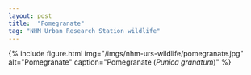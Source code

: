 ```yaml
---
layout: post
title:  "Pomegranate"
tag: "NHM Urban Research Station wildlife"
---
```


{% include figure.html img="/imgs/nhm-urs-wildlife/pomegranate.jpg" 
    alt="Pomegranate" 
    caption="Pomegranate (_Punica granatum_)" %}
    